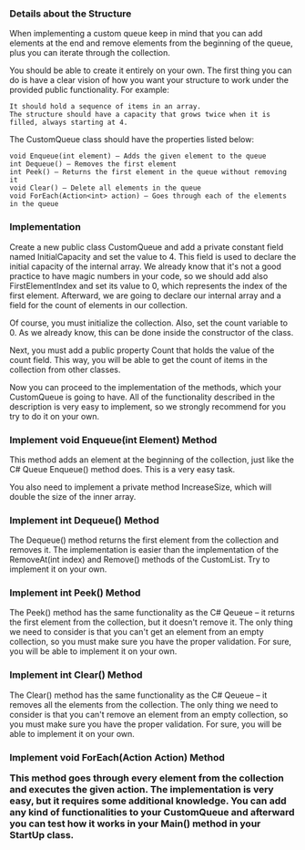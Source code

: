 ### Details about the Structure

When implementing a custom queue keep in mind that you can add elements at the end and remove elements from the beginning of the queue, plus you can iterate through the collection.

You should be able to create it entirely on your own. The first thing you can do is have a clear vision of how you want your structure to work under the provided public functionality. For example:

	It should hold a sequence of items in an array. 
	The structure should have a capacity that grows twice when it is filled, always starting at 4. 

The CustomQueue class should have the properties listed below:

	void Enqueue(int element) – Adds the given element to the queue
	int Dequeue() – Removes the first element
	int Peek() – Returns the first element in the queue without removing it
	void Clear() – Delete all elements in the queue
	void ForEach(Action<int> action) – Goes through each of the elements in the queue

### Implementation

Create a new public class CustomQueue and add a private constant field named InitialCapacity and set the value to 4. This field is used to declare the initial capacity of the internal array.
We already know that it's not a good practice to have magic numbers in your code, so we should add also FirstElementIndex and set its value to 0, which represents the index of the first element. Afterward, we are going to declare our internal array and a field for the count of elements in our collection.

Of course, you must initialize the collection. Also, set the count variable to 0. As we already know, this can be done inside the constructor of the class.

Next, you must add a public property Count that holds the value of the count field. This way, you will be able to get the count of items in the collection from other classes.

Now you can proceed to the implementation of the methods, which your CustomQueue is going to have. All of the functionality described in the description is very easy to implement, so we strongly recommend for you try to do it on your own. 

### Implement void Enqueue(int Element) Method

This method adds an element at the beginning of the collection, just like the C# Queue Enqueue() method does. This is a very easy task. 

You also need to implement a private method IncreaseSize, which will double the size of the inner array.

### Implement int Dequeue() Method

The Dequeue() method returns the first element from the collection and removes it. The implementation is easier than the implementation of the RemoveAt(int index) and Remove() methods of the CustomList. Try to implement it on your own. 

### Implement int Peek() Method

The Peek() method has the same functionality as the C# Qeueue – it returns the first element from the collection, but it doesn't remove it. The only thing we need to consider is that you can't get an element from an empty collection, so you must make sure you have the proper validation. For sure, you will be able to implement it on your own.

### Implement int Clear() Method

The Clear() method has the same functionality as the C# Qeueue – it removes all the elements from the collection. The only thing we need to consider is that you can't remove an element from an empty collection, so you must make sure you have the proper validation. For sure, you will be able to implement it on your own.

### Implement void ForEach(Action<object> Action) Method
	
This method goes through every element from the collection and executes the given action. The implementation is very easy, but it requires some additional knowledge.
You can add any kind of functionalities to your CustomQueue and afterward you can test how it works in your Main() method in your StartUp class.
